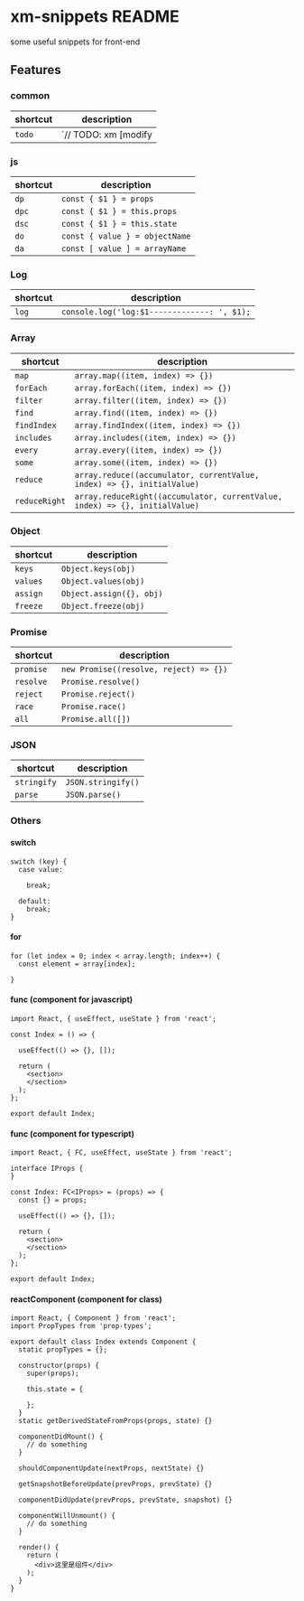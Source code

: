 # xm-snippets README

some useful snippets for front-end

## Features

### common

shortcut | description
--- | ---
`todo` | `// TODO: xm [modify|delete]`


### js

shortcut | description
--- | ---
`dp` | `const { $1 } = props`
`dpc` | `const { $1 } = this.props`
`dsc` | `const { $1 } = this.state`
`do` | `const { value } = objectName`
`da` | `const [ value ] = arrayName`


### Log

shortcut | description
--- | ---
`log` | `console.log('log:$1-------------: ', $1);`

### Array

shortcut | description
--- | ---
`map` | `array.map((item, index) => {})`
`forEach` | `array.forEach((item, index) => {})`
`filter` | `array.filter((item, index) => {})`
`find` | `array.find((item, index) => {})`
`findIndex` | `array.findIndex((item, index) => {})`
`includes` | `array.includes((item, index) => {})`
`every` | `array.every((item, index) => {})`
`some` | `array.some((item, index) => {})`
`reduce` | `array.reduce((accumulator, currentValue, index) => {}, initialValue)`
`reduceRight` | `array.reduceRight((accumulator, currentValue, index) => {}, initialValue)`

### Object

shortcut | description
--- | ---
`keys` | `Object.keys(obj)`
`values` | `Object.values(obj)`
`assign` | `Object.assign({}, obj)`
`freeze` | `Object.freeze(obj)`

### Promise

shortcut | description
--- | ---
`promise` | `new Promise((resolve, reject) => {})`
`resolve` | `Promise.resolve()`
`reject` | `Promise.reject()`
`race` | `Promise.race()`
`all` | `Promise.all([])`

### JSON

shortcut | description
--- | ---
`stringify` | `JSON.stringify()`
`parse` | `JSON.parse()`

### Others

#### switch

```
switch (key) {
  case value:
    
    break;

  default:
    break;
}
```

#### for

```
for (let index = 0; index < array.length; index++) {
  const element = array[index];
  
}
```

#### func (component for javascript)

```
import React, { useEffect, useState } from 'react';

const Index = () => {

  useEffect(() => {}, []);

  return (
    <section>
    </section>
  );
};

export default Index;

```

#### func (component for typescript)

```
import React, { FC, useEffect, useState } from 'react';

interface IProps {
}

const Index: FC<IProps> = (props) => {
  const {} = props;

  useEffect(() => {}, []);

  return (
    <section>
    </section>
  );
};

export default Index;

```

#### reactComponent (component for class)

```
import React, { Component } from 'react';
import PropTypes from 'prop-types';

export default class Index extends Component {
  static propTypes = {};

  constructor(props) {
    super(props);

    this.state = {

    };
  }
  static getDerivedStateFromProps(props, state) {}

  componentDidMount() {
    // do something
  }

  shouldComponentUpdate(nextProps, nextState) {}

  getSnapshotBeforeUpdate(prevProps, prevState) {}

  componentDidUpdate(prevProps, prevState, snapshot) {}

  componentWillUnmount() {
    // do something
  }

  render() {
    return (
      <div>这里是组件</div>
    );
  }
}

```